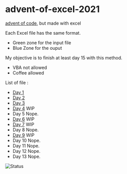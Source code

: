 # advent-of-excel-2021
[advent of code](https://adventofcode.com/), but made with excel

Each Excel file has the same format.
- Green zone for the input file
- Blue Zone for the ouput

My objective is to finish at least day 15 with this method.

+ VBA not allowed
+ Coffee allowed

List of file :
- [Day 1](https://github.com/Unombre/advent-of-excel-2021/blob/main/day-01.xlsx)
- [Day 2](https://github.com/Unombre/advent-of-excel-2021/blob/main/day-02.xlsx)
- [Day 3](https://github.com/Unombre/advent-of-excel-2021/blob/main/day-03.xlsx)
- [Day 4](https://github.com/Unombre/advent-of-excel-2021/blob/main/day-04.xlsx) WIP
- Day 5 Nope.
- [Day 6](https://github.com/Unombre/advent-of-excel-2021/blob/main/day-06.xlsx) WIP
- [Day 7](https://github.com/Unombre/advent-of-excel-2021/blob/main/day-07.xlsx) WIP
- Day 8 Nope.
- [Day 9](https://github.com/Unombre/advent-of-excel-2021/blob/main/day-09.xlsx) WIP
- Day 10 Nope.
- Day 11 Nope.
- Day 12 Nope.
- Day 13 Nope.


![Status](https://op-time.com/Sans%20titre.png)
